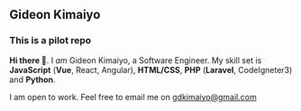 ## Gideon Kimaiyo 
### This is a pilot repo
**Hi there 👋**. I *am* Gideon Kimaiyo, a Software Engineer. My skill set is **JavaScript** (**Vue**, React, Angular), **HTML/CSS**, **PHP** (**Laravel**, CodeIgneter3) and **Python**.

I am open to work. Feel free to email me on [gdkimaiyo@gmail.com](mailto:gdkimaiyo@gmail.com)
